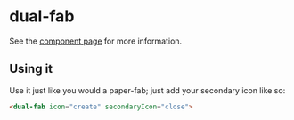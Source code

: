 dual-fab
============

See the [component page](http://polymerlabs.github.io/seed-element) for more information.

## Using it

Use it just like you would a paper-fab; just add your secondary icon like so:

```html
<dual-fab icon="create" secondaryIcon="close">
```